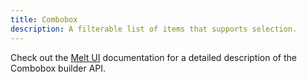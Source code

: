 ```yaml
---
title: Combobox
description: A filterable list of items that supports selection.
---
```


Check out the [Melt UI](https://www.melt-ui.com/docs/builders/combobox) documentation for a detailed description of the Combobox builder API.